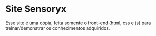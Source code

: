 # Site Sensoryx

Esse site é uma cópia, feita somente o front-end (html, css e js) para treinar/demonstrar os conhecimentos adquiridos.
